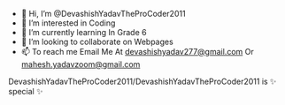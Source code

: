 - 👋 Hi, I’m @DevashishYadavTheProCoder2011
- 👀 I’m interested in Coding
- 🌱 I’m currently learning In Grade 6
- 💞️ I’m looking to collaborate on Webpages
- 📫 To reach me Email Me At devashishyadav277@gmail.com Or mahesh.yadavzoom@gmail.com

DevashishYadavTheProCoder2011/DevashishYadavTheProCoder2011 is ✨ special ✨ 

